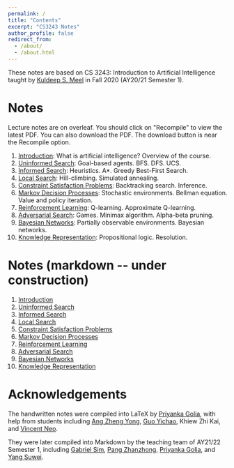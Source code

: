 ```yaml
---
permalink: /
title: "Contents"
excerpt: "CS3243 Notes"
author_profile: false
redirect_from:
  - /about/
  - /about.html
---
```


These notes are based on CS 3243: Introduction to Artificial Intelligence taught by [Kuldeep S. Meel](https://www.comp.nus.edu.sg/~meel/) in Fall 2020 (AY20/21 Semester 1).

Notes
======
Lecture notes are on overleaf. You should click on "Recompile" to view the latest PDF.  You can also download the PDF. The download button is near the Recompile option. 

1. [Introduction](https://www.overleaf.com/read/nrzkqrpxmqsm): What is artificial intelligence? Overview of the course.
1. [Uninformed Search](https://www.overleaf.com/read/tsysdfxhnyvq): Goal-based agents. BFS. DFS. UCS.
1. [Informed Search](https://www.overleaf.com/read/hgpqsywtdtrp): Heuristics. A\*. Greedy Best-First Search.
1. [Local Search](https://www.overleaf.com/read/fzxzggrbrqvj): Hill-climbing. Simulated annealing.
1. [Constraint Satisfaction Problems](https://www.overleaf.com/read/yktfjwgpwwzg): Backtracking search. Inference.
1. [Markov Decision Processes](https://www.overleaf.com/read/jqxzrhtkbzfw): Stochastic environments. Bellman equation. Value and policy iteration.
1. [Reinforcement Learning](https://www.overleaf.com/read/wggdhtcnrcxd): Q-learning. Approximate Q-learning.
1. [Adversarial Search](https://www.overleaf.com/read/msygptcsgtvm): Games. Minimax algorithm. Alpha-beta pruning.
1. [Bayesian Networks](https://www.overleaf.com/read/gsdxyytypjnp): Partially observable environments. Bayesian networks.
1. [Knowledge Representation](https://www.overleaf.com/read/rskykfrvtzfd): Propositional logic. Resolution.


Notes (markdown -- under construction)
======
1. [Introduction](/files/l1/)
1. [Uninformed Search](/files/l2/)
1. [Informed Search](/files/l3/)
1. [Local Search](/files/l4/)
1. [Constraint Satisfaction Problems](/files/l5/)
1. [Markov Decision Processes](/files/l6/)
1. [Reinforcement Learning](/files/l7/)
1. [Adversarial Search](/files/l8/)
1. [Bayesian Networks](/files/l9/)
1. [Knowledge Representation](/files/l10/)

Acknowledgements
======
The handwritten notes were compiled into LaTeX by [Priyanka Golia](https://priyanka-golia.github.io), with help from students including [Ang Zheng Yong](https://github.com/arsatis), [Guo Yichao](https://github.com/gycc7253), Khiew Zhi Kai, and [Vincent Neo](https://github.com/tenvinc).

They were later compiled into Markdown by the teaching team of AY21/22 Semester 1, including [Gabriel Sim](https://github.com/GabrielSimbingyang), [Pang Zhanzhong](https://github.com/pangzhan27), [Priyanka Golia](https://priyanka-golia.github.io), and [Yang Suwei](https://github.com/swxsw).

